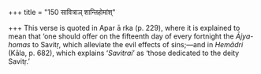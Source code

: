 +++
title = "150 सावित्राञ् शान्तिहोमांश्"

+++
This verse is quoted in Apar ā rka (p. 229), where it is explained to
mean that ‘one should offer on the fifteenth day of every fortnight the
*Ājya-homas* to Savitṛ, which alleviate the evil effects of sins;—and in
*Hemādri* (Kāla, p. 682), which explains ‘*Savitrai*’ as ‘those
dedicated to the deity Savitṛ.’


